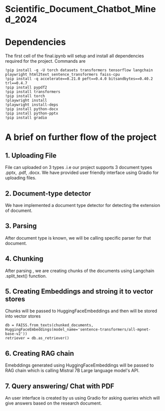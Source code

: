# Scientific_Document_Chatbot_Mined_2024
# Dependencies
The first cell of the final.ipynb will setup and install all dependencies required for the project.
Commands are
```
!pip install -q -U torch datasets transformers tensorflow langchain playwright html2text sentence_transformers faiss-cpu
!pip install -q accelerate==0.21.0 peft==0.4.0 bitsandbytes==0.40.2 trl==0.4.7
!pip install pypdf2
!pip install transformers
!pip install torch
!playwright install
!playwright install-deps
!pip install python-docx
!pip install python-pptx
!pip install gradio
```
# A brief on further flow of the project
## 1. Uploading File
File can uploaded on 3 types .i.e our project supports 3 document types .pptx, .pdf, .docx.
We have provided user friendly interface using Gradio for uploading files.
## 2. Document-type detector
We have implemented a document type detector for detecting the extension of document.
## 3. Parsing
After document type is known, we will be calling specific parser for that document.
## 4. Chunking
After parsing , we are creating chunks of the documents using Langchain .split_text() function.
## 5. Creating Embeddings and stroing it to vector stores
Chunks will be passed to HuggingFaceEmbeddings and then will be stored into vector stores
```
db = FAISS.from_texts(chunked_documents, HuggingFaceEmbeddings(model_name='sentence-transformers/all-mpnet-base-v2'))
retriever = db.as_retriever()
```
## 6. Creating RAG chain
Emebddings generated using HuggingFaceEmbeddings will be passed to RAG chain which is calling Mistral 7B Large language model's API.
## 7. Query answering/ Chat with PDF
An user interface is created by us using Gradio for asking queries which will give answers based on the research document.
